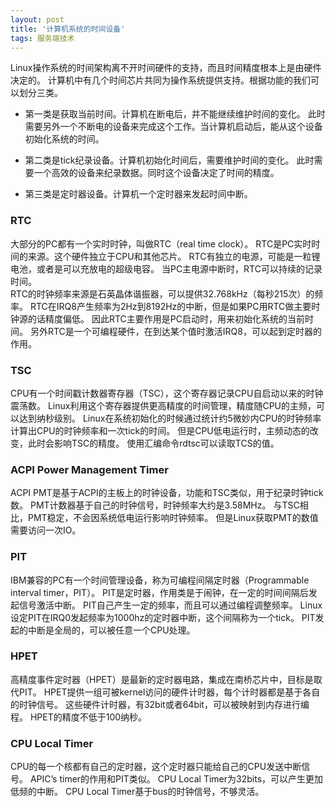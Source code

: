 ```yaml
---
layout: post
title: '计算机系统的时间设备'
tags: 服务端技术
---
```



Linux操作系统的时间架构离不开时间硬件的支持，而且时间精度根本上是由硬件决定的。
计算机中有几个时间芯片共同为操作系统提供支持。根据功能的我们可以划分三类。

*   第一类是获取当前时间。计算机在断电后，并不能继续维护时间的变化。
此时需要另外一个不断电的设备来完成这个工作。当计算机启动后，能从这个设备初始化系统的时间。

*   第二类是tick纪录设备。计算机初始化时间后，需要维护时间的变化。
此时需要一个高效的设备来纪录数据。同时这个设备决定了时间的精度。

*   第三类是定时器设备。计算机一个定时器来发起时间中断。

###   RTC

大部分的PC都有一个实时时钟，叫做RTC（real time clock）。
RTC是PC实时时间的来源。这个硬件独立于CPU和其他芯片。
RTC有独立的电源，可能是一粒锂电池，或者是可以充放电的超级电容。
当PC主电源中断时，RTC可以持续的记录时间。   
RTC的时钟频率来源是石英晶体谐振器，可以提供32.768kHz（每秒215次）的频率。
RTC在IRQ8产生频率为2Hz到8192Hz的中断，但是如果PC用RTC做主要时钟源的话精度偏低。
因此RTC主要作用是PC启动时，用来初始化系统的当前时间。
另外RTC是一个可编程硬件，在到达某个值时激活IRQ8，可以起到定时器的作用。

###   TSC

CPU有一个时间戳计数器寄存器（TSC），这个寄存器记录CPU自启动以来的时钟震荡数。
Linux利用这个寄存器提供更高精度的时间管理，精度随CPU的主频，可以达到纳秒级别。
Linux在系统初始化的时候通过统计约5微妙内CPU的时钟频率计算出CPU的时钟频率和一次tick的时间。
但是CPU低电运行时，主频动态的改变，此时会影响TSC的精度。
使用汇编命令rdtsc可以读取TCS的值。

###   ACPI Power Management Timer

ACPI PMT是基于ACPI的主板上的时钟设备，功能和TSC类似，用于纪录时钟tick数。
PMT计数器基于自己的时钟信号，时钟频率大约是3.58MHz。
与TSC相比，PMT稳定，不会因系统低电运行影响时钟频率。
但是Linux获取PMT的数值需要访问一次IO。

###   PIT

IBM兼容的PC有一个时间管理设备，称为可编程间隔定时器（Programmable interval timer，PIT）。
PIT是定时器，作用类是于闹钟，在一定的时间间隔后发起信号激活中断。
PIT自己产生一定的频率，而且可以通过编程调整频率。
Linux设定PIT在IRQ0发起频率为1000hz的定时器中断，这个间隔称为一个tick。
PIT发起的中断是全局的，可以被任意一个CPU处理。
    
###   HPET

高精度事件定时器（HPET）是最新的定时器电路，集成在南桥芯片中，目标是取代PIT。
HPET提供一组可被kernel访问的硬件计时器，每个计时器都是基于各自的时钟信号。
这些硬件计时器，有32bit或者64bit，可以被映射到内存进行编程。
HPET的精度不低于100纳秒。

###   CPU Local Timer

CPU的每一个核都有自己的定时器，这个定时器只能给自己的CPU发送中断信号。
APIC’s timer的作用和PIT类似。
CPU Local Timer为32bits，可以产生更加低频的中断。
CPU Local Timer基于bus的时钟信号，不够灵活。
